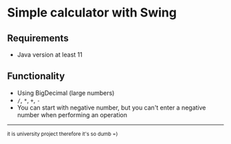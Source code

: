 # Simple calculator with Swing
## Requirements
* Java version at least 11  
## Functionality
* Using BigDecimal (large numbers)
* `/`, `*`, `+`, `-`
* You can start with negative number, but you can't enter a negative number when performing an operation
***
<sub>it is university project therefore it's so dumb =)</sub>
